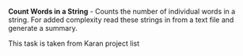 **Count Words in a String** - Counts the number of individual words in a string. For added complexity read these strings in from a text file and generate a summary.

This task is taken from Karan project list